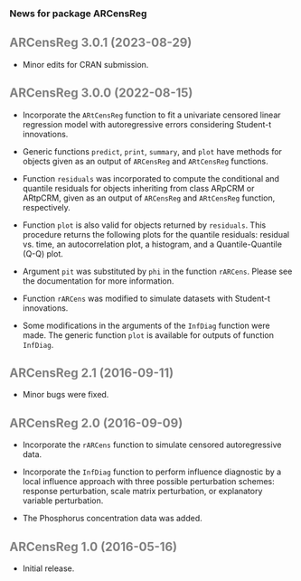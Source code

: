 ### News for package ARCensReg

## <font color='grey'>**ARCensReg 3.0.1 (2023-08-29)**</font>

* Minor edits for CRAN submission.

## <font color='grey'>**ARCensReg 3.0.0 (2022-08-15)**</font>

* Incorporate the `ARtCensReg` function to fit a univariate censored linear regression model with autoregressive errors considering Student-t innovations.

* Generic functions `predict`, `print`, `summary`, and `plot` have methods for objects given as an output of `ARCensReg` and `ARtCensReg` functions.

* Function `residuals` was incorporated to compute the conditional and quantile residuals for objects inheriting from class ARpCRM or ARtpCRM, given as an output of `ARCensReg` and `ARtCensReg` function, respectively.

* Function `plot` is also valid for objects returned by `residuals`. This procedure returns the following plots for the quantile residuals: residual vs. time, an autocorrelation plot, a histogram, and a Quantile-Quantile (Q-Q) plot.

* Argument `pit` was substituted by `phi` in the function `rARCens`. Please see the documentation for more information.

* Function `rARCens` was modified to simulate datasets with Student-t innovations.

* Some modifications in the arguments of the `InfDiag` function were made. The generic function `plot` is available for outputs of function `InfDiag`. 


## <font color='grey'>**ARCensReg 2.1 (2016-09-11)**</font>

* Minor bugs were fixed.


## <font color='grey'>**ARCensReg 2.0 (2016-09-09)**</font>

* Incorporate the `rARCens` function to simulate censored autoregressive data.

* Incorporate the `InfDiag` function to perform influence diagnostic by a local influence approach with three possible perturbation schemes: response perturbation, scale matrix perturbation, or explanatory variable perturbation.

* The Phosphorus concentration data was added.


## <font color='grey'>**ARCensReg 1.0 (2016-05-16)**</font>

* Initial release.
